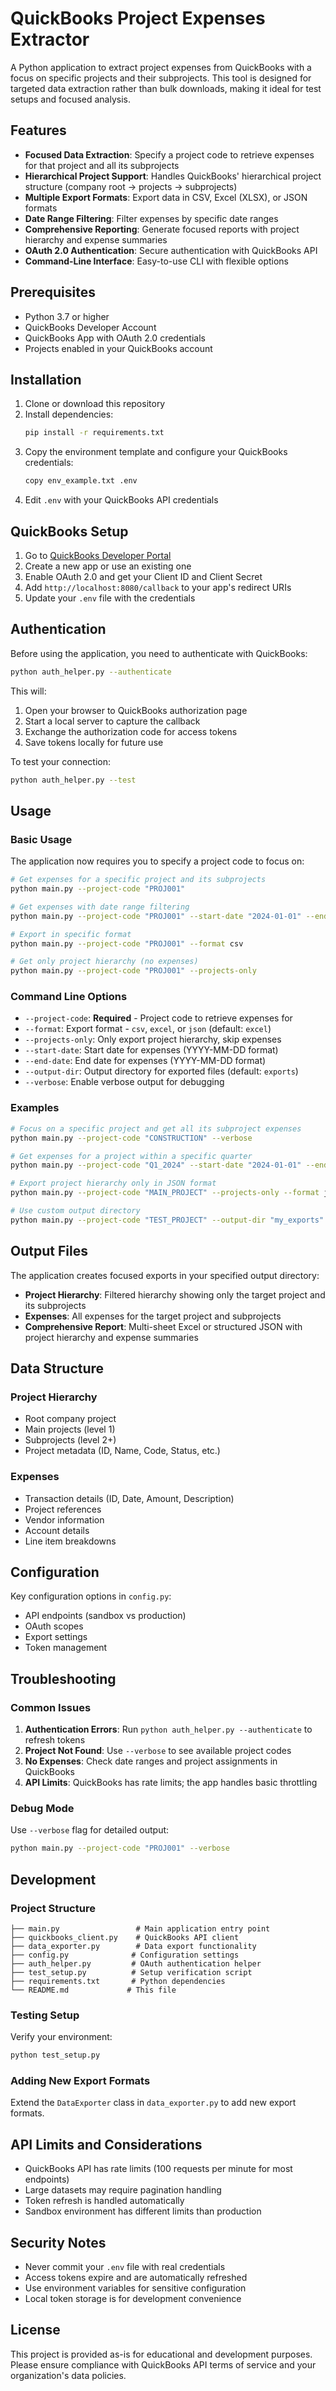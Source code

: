 # QuickBooks Project Expenses Extractor

A Python application to extract project expenses from QuickBooks with a focus on specific projects and their subprojects. This tool is designed for targeted data extraction rather than bulk downloads, making it ideal for test setups and focused analysis.

## Features

- **Focused Data Extraction**: Specify a project code to retrieve expenses for that project and all its subprojects
- **Hierarchical Project Support**: Handles QuickBooks' hierarchical project structure (company root → projects → subprojects)
- **Multiple Export Formats**: Export data in CSV, Excel (XLSX), or JSON formats
- **Date Range Filtering**: Filter expenses by specific date ranges
- **Comprehensive Reporting**: Generate focused reports with project hierarchy and expense summaries
- **OAuth 2.0 Authentication**: Secure authentication with QuickBooks API
- **Command-Line Interface**: Easy-to-use CLI with flexible options

## Prerequisites

- Python 3.7 or higher
- QuickBooks Developer Account
- QuickBooks App with OAuth 2.0 credentials
- Projects enabled in your QuickBooks account

## Installation

1. Clone or download this repository
2. Install dependencies:
   ```bash
   pip install -r requirements.txt
   ```
3. Copy the environment template and configure your QuickBooks credentials:
   ```bash
   copy env_example.txt .env
   ```
4. Edit `.env` with your QuickBooks API credentials

## QuickBooks Setup

1. Go to [QuickBooks Developer Portal](https://developer.intuit.com/)
2. Create a new app or use an existing one
3. Enable OAuth 2.0 and get your Client ID and Client Secret
4. Add `http://localhost:8080/callback` to your app's redirect URIs
5. Update your `.env` file with the credentials

## Authentication

Before using the application, you need to authenticate with QuickBooks:

```bash
python auth_helper.py --authenticate
```

This will:
1. Open your browser to QuickBooks authorization page
2. Start a local server to capture the callback
3. Exchange the authorization code for access tokens
4. Save tokens locally for future use

To test your connection:
```bash
python auth_helper.py --test
```

## Usage

### Basic Usage

The application now requires you to specify a project code to focus on:

```bash
# Get expenses for a specific project and its subprojects
python main.py --project-code "PROJ001"

# Get expenses with date range filtering
python main.py --project-code "PROJ001" --start-date "2024-01-01" --end-date "2024-12-31"

# Export in specific format
python main.py --project-code "PROJ001" --format csv

# Get only project hierarchy (no expenses)
python main.py --project-code "PROJ001" --projects-only
```

### Command Line Options

- `--project-code`: **Required** - Project code to retrieve expenses for
- `--format`: Export format - `csv`, `excel`, or `json` (default: `excel`)
- `--projects-only`: Only export project hierarchy, skip expenses
- `--start-date`: Start date for expenses (YYYY-MM-DD format)
- `--end-date`: End date for expenses (YYYY-MM-DD format)
- `--output-dir`: Output directory for exported files (default: `exports`)
- `--verbose`: Enable verbose output for debugging

### Examples

```bash
# Focus on a specific project and get all its subproject expenses
python main.py --project-code "CONSTRUCTION" --verbose

# Get expenses for a project within a specific quarter
python main.py --project-code "Q1_2024" --start-date "2024-01-01" --end-date "2024-03-31"

# Export project hierarchy only in JSON format
python main.py --project-code "MAIN_PROJECT" --projects-only --format json

# Use custom output directory
python main.py --project-code "TEST_PROJECT" --output-dir "my_exports"
```

## Output Files

The application creates focused exports in your specified output directory:

- **Project Hierarchy**: Filtered hierarchy showing only the target project and its subprojects
- **Expenses**: All expenses for the target project and subprojects
- **Comprehensive Report**: Multi-sheet Excel or structured JSON with project hierarchy and expense summaries

## Data Structure

### Project Hierarchy
- Root company project
- Main projects (level 1)
- Subprojects (level 2+)
- Project metadata (ID, Name, Code, Status, etc.)

### Expenses
- Transaction details (ID, Date, Amount, Description)
- Project references
- Vendor information
- Account details
- Line item breakdowns

## Configuration

Key configuration options in `config.py`:

- API endpoints (sandbox vs production)
- OAuth scopes
- Export settings
- Token management

## Troubleshooting

### Common Issues

1. **Authentication Errors**: Run `python auth_helper.py --authenticate` to refresh tokens
2. **Project Not Found**: Use `--verbose` to see available project codes
3. **No Expenses**: Check date ranges and project assignments in QuickBooks
4. **API Limits**: QuickBooks has rate limits; the app handles basic throttling

### Debug Mode

Use `--verbose` flag for detailed output:
```bash
python main.py --project-code "PROJ001" --verbose
```

## Development

### Project Structure

```
├── main.py                 # Main application entry point
├── quickbooks_client.py    # QuickBooks API client
├── data_exporter.py        # Data export functionality
├── config.py              # Configuration settings
├── auth_helper.py         # OAuth authentication helper
├── test_setup.py          # Setup verification script
├── requirements.txt       # Python dependencies
└── README.md             # This file
```

### Testing Setup

Verify your environment:
```bash
python test_setup.py
```

### Adding New Export Formats

Extend the `DataExporter` class in `data_exporter.py` to add new export formats.

## API Limits and Considerations

- QuickBooks API has rate limits (100 requests per minute for most endpoints)
- Large datasets may require pagination handling
- Token refresh is handled automatically
- Sandbox environment has different limits than production

## Security Notes

- Never commit your `.env` file with real credentials
- Access tokens expire and are automatically refreshed
- Use environment variables for sensitive configuration
- Local token storage is for development convenience

## License

This project is provided as-is for educational and development purposes. Please ensure compliance with QuickBooks API terms of service and your organization's data policies. 